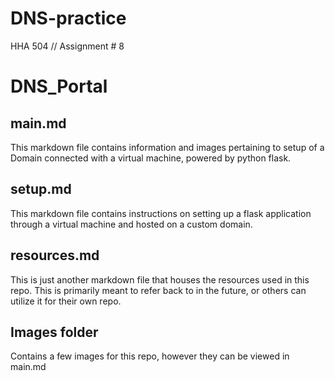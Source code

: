 # DNS-practice
HHA 504 // Assignment # 8


# DNS_Portal

## main.md
This markdown file contains information and images pertaining to setup of a Domain connected with a virtual machine, powered by python flask.

## setup.md
This markdown file contains instructions on setting up a flask application through a virtual machine and hosted on a custom domain.

## resources.md
This is just another markdown file that houses the resources used in this repo. This is primarily meant to refer back to in the future, or others can utilize it for their own repo.

## Images folder
Contains a few images for this repo, however they can be viewed in main.md